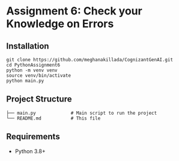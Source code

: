 # Assignment 6: Check your Knowledge on Errors

## Installation
```
git clone https://github.com/meghanakillada/CognizantGenAI.git
cd PythonAssignment6
python -m venv venv
source venv/bin/activate
python main.py
```

## Project Structure
```
├── main.py             # Main script to run the project
└── README.md           # This file
```

## Requirements
- Python 3.8+